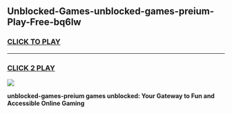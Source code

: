 
## Unblocked-Games-unblocked-games-preium-Play-Free-bq6lw
<h3>
<a href="https://premium76.site?title=unblocked-games-preium&ref=17A">CLICK TO PLAY</a></h3>
<hr>

<h3>
<a href="https://premium76.site?title=unblocked-games-preium&ref=17A">CLICK 2 PLAY</a>
  
</h3>

<a href="https://premium76.site?title=unblocked-games-preium&ref=17A"><img src="https://clearcache.store/games.png"></a>


**unblocked-games-preium games unblocked: Your Gateway to Fun and Accessible Online Gaming**
